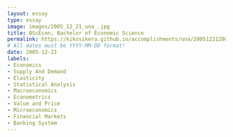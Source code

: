 ```yaml
---
layout: essay
type: essay
image: images/2005_12_21_una_.jpg 
title: BScEcon, Bachelor of Economic Science
permalink: https://kikosikera.github.io/accomplishments/una/2005122120070314/
# All dates must be YYYY-MM-DD format!
date: 2005-12-21
labels:
- Economics
- Supply And Demand
- Elasticity
- Statistical Analysis
- Macroeconomics 
- Econometrics 
- Value and Price
- Microeconomics 
- Financial Markets
- Banking System
---
```

